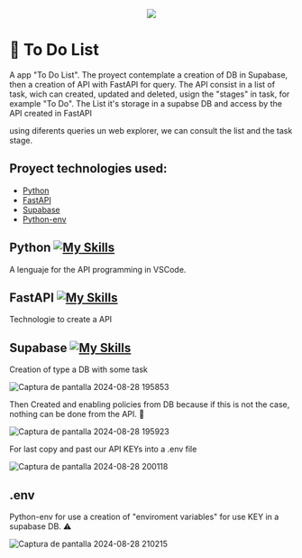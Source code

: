 <p align="center">
  <a href="https://skillicons.dev">
    <img src="https://skillicons.dev/icons?i=vscode,py,fastapi,supabase,git" />
  </a>
</p>


# 🚀 To Do List

A app "To Do List".
The proyect contemplate a creation of DB in Supabase, then a creation of API with FastAPI for query.
The API consist in a list of task, wich can created, updated and deleted, usign the "stages" in task, for example "To Do".
The List it's storage in a supabse DB and access by the API created in FastAPI

using diferents queries un web explorer, we can consult the list and the task stage.

## Proyect technologies used:

- [Python](#Python)
- [FastAPI](#FastAPI)
- [Supabase](#Supabase)
- [Python-env](#.env)


## Python   [![My Skills](https://skillicons.dev/icons?i=py)](https://www.python.org/)

A lenguaje for the API programming in VSCode.


## FastAPI   [![My Skills](https://skillicons.dev/icons?i=fastapi)](https://fastapi.tiangolo.com/)

Technologie to create a API

## Supabase   [![My Skills](https://skillicons.dev/icons?i=supabase)](https://supabase.com/)

Creation of type a DB with some task

![Captura de pantalla 2024-08-28 195853](https://github.com/user-attachments/assets/3de94071-1a8b-4faf-b0bf-19345762b0a9)

Then Created and enabling policies from DB because if this is not the case, nothing can be done from the API. :triangular_flag_on_post:

![Captura de pantalla 2024-08-28 195923](https://github.com/user-attachments/assets/74e6f3b0-1531-447d-bef1-ec9dac1c0bb5)

For last copy and past our API KEYs into a .env file

![Captura de pantalla 2024-08-28 200118](https://github.com/user-attachments/assets/d41312c0-b1be-445a-b140-4330d3775da4)


## .env

Python-env for use a creation of "enviroment variables" for use KEY in a supabase DB. :warning:

![Captura de pantalla 2024-08-28 210215](https://github.com/user-attachments/assets/e191b37b-6fed-4a72-88fb-1f125be52e8f)

